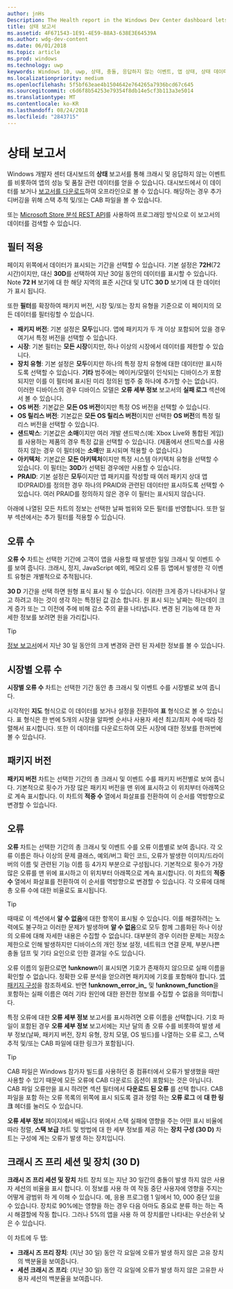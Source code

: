 ```yaml
---
author: jnHs
Description: The Health report in the Windows Dev Center dashboard lets you get data related to the performance and quality of your app, including crashes and unresponsive events.
title: 상태 보고서
ms.assetid: 4F671543-1E91-4E59-88A3-638E3E64539A
ms.author: wdg-dev-content
ms.date: 06/01/2018
ms.topic: article
ms.prod: windows
ms.technology: uwp
keywords: Windows 10, uwp, 상태, 충돌, 응답하지 않는 이벤트, 앱 상태, 상태 데이터, 스택 추적, cab 파일, 실패, 오류, pdb, 기호
ms.localizationpriority: medium
ms.openlocfilehash: 5f5bf63eae4b1504642e764265a7936bcd67c645
ms.sourcegitcommit: c6d6f8b54253e79354f8db14e5cf3b113a3e5014
ms.translationtype: MT
ms.contentlocale: ko-KR
ms.lasthandoff: 08/24/2018
ms.locfileid: "2843715"
---
```

# <a name="health-report"></a>상태 보고서

Windows 개발자 센터 대시보드의 **상태** 보고서를 통해 크래시 및 응답하지 않는 이벤트를 비롯하여 앱의 성능 및 품질 관련 데이터를 얻을 수 있습니다. 대시보드에서 이 데이터를 보거나 [보고서를 다운로드](download-analytic-reports.md)하여 오프라인으로 볼 수 있습니다. 해당하는 경우 추가 디버깅을 위해 스택 추적 및/또는 CAB 파일을 볼 수 있습니다.

또는 [Microsoft Store 분석 REST API](../monetize/access-analytics-data-using-windows-store-services.md)를 사용하여 프로그래밍 방식으로 이 보고서의 데이터를 검색할 수 있습니다.


## <a name="apply-filters"></a>필터 적용

페이지 위쪽에서 데이터가 표시되는 기간을 선택할 수 있습니다. 기본 설정은 **72H**(72시간)이지만, 대신 **30D**를 선택하여 지난 30일 동안의 데이터를 표시할 수 있습니다. Note **72 H** 보기에 대 한 해당 지역의 표준 시간대 및 UTC **30 D** 보기에 대 한 데이터가 표시 됩니다.

또한 **필터**를 확장하여 패키지 버전, 시장 및/또는 장치 유형을 기준으로 이 페이지의 모든 데이터를 필터링할 수 있습니다.

-   **패키지 버전**: 기본 설정은 **모두**입니다. 앱에 패키지가 두 개 이상 포함되어 있을 경우 여기서 특정 버전을 선택할 수 있습니다.
-   **시장**: 기본 필터는 **모든 시장**이지만, 하나 이상의 시장에서 데이터를 제한할 수 있습니다.
-   **장치 유형**: 기본 설정은 **모두**이지만 하나의 특정 장치 유형에 대한 데이터만 표시하도록 선택할 수 있습니다. **기타** 범주에는 메이커/모델이 인식되는 디바이스가 포함되지만 이를 이 필터에 표시된 미리 정의된 범주 중 하나에 추가할 수는 없습니다. 이러한 디바이스의 경우 디바이스 모델은 **오류 세부 정보** 보고서의 **실패 로그** 섹션에서 볼 수 있습니다.  
-   **OS 버전**: 기본값은 **모든 OS 버전**이지만 특정 OS 버전을 선택할 수 있습니다.
-   **OS 릴리스 버전**: 기본값은 **모든 OS 릴리스 버전**이지만 선택한 **OS 버전**의 특정 릴리스 버전을 선택할 수 있습니다.
-   **샌드박스**: 기본값은 **소매**이지만 여러 개발 샌드박스(예: Xbox Live와 통합된 게임)를 사용하는 제품의 경우 특정 값을 선택할 수 있습니다. (제품에서 샌드박스를 사용하지 않는 경우 이 필터에는 **소매**만 표시되며 적용할 수 없습니다.)
-   **아키텍처**: 기본값은 **모든 아키텍처**이지만 특정 시스템 아키텍처 유형을 선택할 수 있습니다. 이 필터는 **30D**가 선택된 경우에만 사용할 수 있습니다.
-   **PRAID**: 기본 설정은 **모두**이지만 앱 패키지를 작성할 때 여러 패키지 상대 앱 ID(PRAID)를 정의한 경우 하나의 PRAID와 관련된 데이터만 표시하도록 선택할 수 있습니다. 여러 PRAID를 정의하지 않은 경우 이 필터는 표시되지 않습니다.

아래에 나열된 모든 차트의 정보는 선택한 날짜 범위와 모든 필터를 반영합니다. 또한 일부 섹션에서는 추가 필터를 적용할 수 있습니다.


## <a name="failure-hits"></a>오류 수

**오류 수** 차트는 선택한 기간에 고객이 앱을 사용할 때 발생한 일일 크래시 및 이벤트 수를 보여 줍니다. 크래시, 정지, JavaScript 예외, 메모리 오류 등 앱에서 발생한 각 이벤트 유형은 개별적으로 추적됩니다.

**30 D** 기간을 선택 하면 원형 표식 표시 될 수 있습니다. 이러한 크게 증가 나타내거나 알고 하려고 하는 것이 생각 하는 특정된 값 감소 합니다. 원 표시 되는 날짜는 하는데이 크게 증가 또는 그 이전에 주에 비해 감소 주의 끝을 나타냅니다. 변경 된 기능에 대 한 자세한 정보를 보려면 원을 가리킵니다.  

> [!TIP]
> [정보 보고서](insights-report.md)에서 지난 30 일 동안의 크게 변경와 관련 된 자세한 정보를 볼 수 있습니다.

## <a name="failure-hits-by-market"></a>시장별 오류 수

**시장별 오류 수** 차트는 선택한 기간 동안 총 크래시 및 이벤트 수를 시장별로 보여 줍니다.

시각적인 **지도** 형식으로 이 데이터를 보거나 설정을 전환하여 **표** 형식으로 볼 수 있습니다. 표 형식은 한 번에 5개의 시장을 알파벳 순서나 사용자 세션 최고/최저 수에 따라 정렬해서 표시합니다. 또한 이 데이터를 다운로드하여 모든 시장에 대한 정보를 한꺼번에 볼 수 있습니다.


## <a name="package-version"></a>패키지 버전

**패키지 버전** 차트는 선택한 기간의 총 크래시 및 이벤트 수를 패키지 버전별로 보여 줍니다. 기본적으로 횟수가 가장 많은 패키지 버전을 맨 위에 표시하고 이 위치부터 아래쪽으로 계속 표시합니다. 이 차트의 **적중 수** 열에서 화살표를 전환하여 이 순서를 역방향으로 변경할 수 있습니다.

## <a name="failures"></a>오류

**오류** 차트는 선택한 기간의 총 크래시 및 이벤트 수를 오류 이름별로 보여 줍니다. 각 오류 이름은 하나 이상의 문제 클래스, 예외/버그 확인 코드, 오류가 발생한 이미지/드라이버의 이름 및 관련된 기능 이름 등 4가지 부분으로 구성됩니다. 기본적으로 횟수가 가장 많은 오류를 맨 위에 표시하고 이 위치부터 아래쪽으로 계속 표시합니다. 이 차트의 **적중 수** 열에서 화살표를 전환하여 이 순서를 역방향으로 변경할 수 있습니다. 각 오류에 대해 총 오류 수에 대한 비율로도 표시됩니다.

> [!TIP]
> 때때로 이 섹션에서 **알 수 없음**에 대한 항목이 표시될 수 있습니다. 이를 해결하려는 노력에도 불구하고 이러한 문제가 발생하며 **알 수 없음**으로 모두 함께 그룹화된 하나 이상의 오류에 대해 자세한 내용은 수집할 수 없습니다. 대부분의 경우 이러한 문제는 저장소 제한으로 인해 발생하지만 디바이스의 개인 정보 설정, 네트워크 연결 문제, 부분/나쁜 충돌 덤프 및 기타 요인으로 인한 결과일 수도 있습니다.
>
> 오류 이름의 일환으로면 **!unknown**이 표시되면 기호가 존재하지 않으므로 실패 이름을 확인할 수 없습니다. 정확한 오류 분석을 얻으려면 패키지에 기호를 포함해야 합니다. [앱 패키지 구성](../packaging/packaging-uwp-apps.md#configure-an-app-package)을 참조하세요. 반면 **!unknown_error_in_** 및 **!unknown_function**을 포함하는 실패 이름은 여러 기타 원인에 대한 완전한 정보를 수집할 수 없음을 의미합니다.

특정 오류에 대한 **오류 세부 정보** 보고서를 표시하려면 오류 이름을 선택합니다. 기호 파일이 포함된 경우 **오류 세부 정보** 보고서에는 지난 달의 총 오류 수를 비롯하여 발생 세부 정보(날짜, 패키지 버전, 장치 유형, 장치 모델, OS 빌드)를 나열하는 오류 로그, 스택 추적 및/또는 CAB 파일에 대한 링크가 포함됩니다.

> [!TIP]
> CAB 파일은 Windows 참가자 빌드를 사용하던 중 컴퓨터에서 오류가 발생했을 때만 사용할 수 있기 때문에 모든 오류에 CAB 다운로드 옵션이 포함되는 것은 아닙니다. CAB 파일 오류만을 표시 하려면 섹션 필터에서 **다운로드 된 오류** 를 선택 합니다. CAB 파일을 포함 하는 오류 목록의 위쪽에 표시 되도록 결과 정렬 하는 **오류 로그** 에 **대 한 링크** 헤더를 눌러도 수 있습니다.

**오류 세부 정보** 페이지에서 배웁니다 위에서 스택 실패에 영향을 주는 어떤 표시 비율에 따라 정렬, **스택 보급** 차트 및 방법에 대 한 세부 정보를 제공 하는 **장치 구성 (30 D)** 차트는 구성에 게는 오류가 발생 하는 장치입니다. 


## <a name="crash-free-sessions-and-devices-30d"></a>크래시 즈 프리 세션 및 장치 (30 D)

**크래시 즈 프리 세션 및 장치** 차트 장치 또는 지난 30 일간의 충돌이 발생 하지 않은 사용자 세션의 비율을 표시 합니다. 이 정보를 사용 하 여 작동 중단 사용자에 영향을 주지는 어떻게 광범위 하 게 이해 수 있습니다. 예, 응용 프로그램 1 일에서 10, 000 중단 있을 수 있습니다. 장치로 90%에는 영향을 하는 경우 다음 아마도 중요로 분류 하는 하는 즉시 해결할에 작동 합니다. 그러나 5%의 앱을 사용 하 여 장치를만 나타내는 우선순위 낮은 수 있습니다.

이 차트에 두 탭:
- **크래시 즈 프리 장치**: (지난 30 일) 동안 각 요일에 오류가 발생 하지 않은 고유 장치의 백분율을 보여줍니다.
- **세션 크래시 즈 프리**: (지난 30 일) 동안 각 요일에 오류가 발생 하지 않은 고유한 사용자 세션의 백분율을 보여줍니다.


 

 
